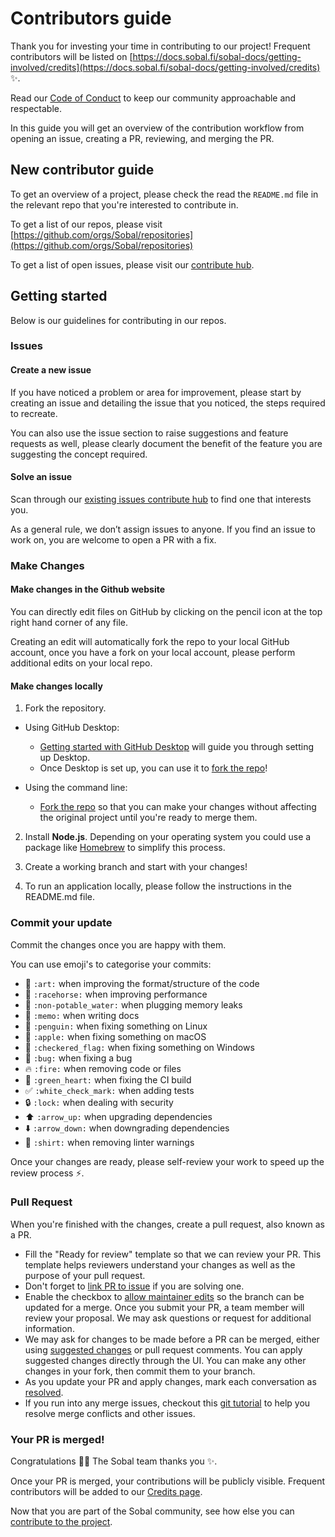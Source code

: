 
# Contributors guide

Thank you for investing your time in contributing to our project! Frequent contributors will be listed on [https://docs.sobal.fi/sobal-docs/getting-involved/credits](https://docs.sobal.fi/sobal-docs/getting-involved/credits) :sparkles:. 

Read our [Code of Conduct](./CODE_OF_CONDUCT.md) to keep our community approachable and respectable.

In this guide you will get an overview of the contribution workflow from opening an issue, creating a PR, reviewing, and merging the PR.

## New contributor guide

To get an overview of a project, please check the read the `README.md` file in the relevant repo that you're interested to contribute in. 

To get a list of our repos, please visit [https://github.com/orgs/Sobal/repositories](https://github.com/orgs/Sobal/repositories)

To get a list of open issues, please visit our [contribute hub](https://contribute.sobal.fi/).

## Getting started

Below is our guidelines for contributing in our repos.

### Issues

#### Create a new issue

If you have noticed a problem or area for improvement, please start by creating an issue and detailing the issue that you noticed, the steps required to recreate.

You can also use the issue section to raise suggestions and feature requests as well, please clearly document the benefit of the feature you are suggesting the concept required.

#### Solve an issue

Scan through our [existing issues contribute hub](https://contribute.sobal.fi/) to find one that interests you.

As a general rule, we don’t assign issues to anyone. If you find an issue to work on, you are welcome to open a PR with a fix.

### Make Changes

#### Make changes in the Github website

You can directly edit files on GitHub by clicking on the pencil icon at the top right hand corner of any file.

Creating an edit will automatically fork the repo to your local GitHub account, once you have a fork on your local account, please perform additional edits on your local repo.

#### Make changes locally

1. Fork the repository.
- Using GitHub Desktop:
  - [Getting started with GitHub Desktop](https://docs.github.com/en/desktop/installing-and-configuring-github-desktop/getting-started-with-github-desktop) will guide you through setting up Desktop.
  - Once Desktop is set up, you can use it to [fork the repo](https://docs.github.com/en/desktop/contributing-and-collaborating-using-github-desktop/cloning-and-forking-repositories-from-github-desktop)!

- Using the command line:
  - [Fork the repo](https://docs.github.com/en/github/getting-started-with-github/fork-a-repo#fork-an-example-repository) so that you can make your changes without affecting the original project until you're ready to merge them.

2. Install **Node.js**. Depending on your operating system you could use  a package like [Homebrew](https://brew.sh) to simplify this process.

3. Create a working branch and start with your changes!

4. To run an application locally, please follow the instructions in the README.md file. 

### Commit your update

Commit the changes once you are happy with them.

You can use emoji's to categorise your commits:
-   🎨  `:art:`  when improving the format/structure of the code
-   🐎  `:racehorse:`  when improving performance
-   🚱  `:non-potable_water:`  when plugging memory leaks
-   📝  `:memo:`  when writing docs
-   🐧  `:penguin:`  when fixing something on Linux
-   🍎  `:apple:`  when fixing something on macOS
-   🏁  `:checkered_flag:`  when fixing something on Windows
-   🐛  `:bug:`  when fixing a bug
-   🔥  `:fire:`  when removing code or files
-   💚  `:green_heart:`  when fixing the CI build
-   ✅  `:white_check_mark:`  when adding tests
-   🔒  `:lock:`  when dealing with security
-   ⬆️  `:arrow_up:`  when upgrading dependencies
-   ⬇️  `:arrow_down:`  when downgrading dependencies
-   👕  `:shirt:`  when removing linter warnings

Once your changes are ready, please self-review your work to speed up the review process :zap:.

### Pull Request

When you're finished with the changes, create a pull request, also known as a PR.
- Fill the "Ready for review" template so that we can review your PR. This template helps reviewers understand your changes as well as the purpose of your pull request. 
- Don't forget to [link PR to issue](https://docs.github.com/en/issues/tracking-your-work-with-issues/linking-a-pull-request-to-an-issue) if you are solving one.
- Enable the checkbox to [allow maintainer edits](https://docs.github.com/en/github/collaborating-with-issues-and-pull-requests/allowing-changes-to-a-pull-request-branch-created-from-a-fork) so the branch can be updated for a merge.
Once you submit your PR, a team member will review your proposal. We may ask questions or request for additional information.
- We may ask for changes to be made before a PR can be merged, either using [suggested changes](https://docs.github.com/en/github/collaborating-with-issues-and-pull-requests/incorporating-feedback-in-your-pull-request) or pull request comments. You can apply suggested changes directly through the UI. You can make any other changes in your fork, then commit them to your branch.
- As you update your PR and apply changes, mark each conversation as [resolved](https://docs.github.com/en/github/collaborating-with-issues-and-pull-requests/commenting-on-a-pull-request#resolving-conversations).
- If you run into any merge issues, checkout this [git tutorial](https://github.com/skills/resolve-merge-conflicts) to help you resolve merge conflicts and other issues.

### Your PR is merged!

Congratulations :tada::tada: The Sobal team thanks you :sparkles:. 

Once your PR is merged, your contributions will be publicly visible. Frequent contributors will be added to our [Credits page](https://docs.sobal.fi/sobal-docs/getting-involved/credits).

Now that you are part of the Sobal community, see how else you can [contribute to the project](https://contribute.sobal.fi/).
